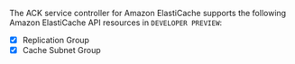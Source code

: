 The ACK service controller for Amazon ElastiCache supports the following Amazon ElastiCache API resources in `DEVELOPER PREVIEW`:
- [x] Replication Group
- [x] Cache Subnet Group
